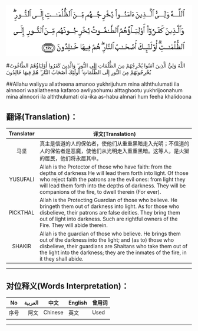 ![002:257](images/002_257.gif)

#اللَّهُ وَلِيُّ الَّذِينَ آمَنُوا يُخْرِجُهُمْ مِنَ الظُّلُمَاتِ إِلَى النُّورِ ۖ وَالَّذِينَ كَفَرُوا أَوْلِيَاؤُهُمُ الطَّاغُوتُ يُخْرِجُونَهُمْ مِنَ النُّورِ إِلَى الظُّلُمَاتِ ۗ أُولَٰئِكَ أَصْحَابُ النَّارِ ۖ هُمْ فِيهَا خَالِدُونَ 

##Allahu waliyyu allatheena amanoo yukhrijuhum mina alththulumati ila alnnoori waallatheena kafaroo awliyaohumu alttaghootu yukhrijoonahum mina alnnoori ila alththulumati ola-ika as-habu alnnari hum feeha khalidoona 

## 翻译(Translation)：

| Translator | 译文(Translation)                                            |
| :--------: | ------------------------------------------------------------ |
|    马坚    | 真主是信道的人的保佑者，使他们从重重黑暗走入光明；不信道的人的保佑者是恶魔，使他们从光明走入重重黑暗。这等人，是火狱的居民，他们将永居其中。 |
|  YUSUFALI  | Allah is the Protector of those who have faith: from the depths of darkness He will lead them forth into light. Of those who reject faith the patrons are the evil ones: from light they will lead them forth into the depths of darkness. They will be companions of the fire, to dwell therein (For ever). |
|  PICKTHAL  | Allah is the Protecting Guardian of those who believe. He bringeth them out of darkness into light. As for those who disbelieve, their patrons are false deities. They bring them out of light into darkness. Such are rightful owners of the Fire. They will abide therein. |
|   SHAKIR   | Allah is the guardian of those who believe. He brings them out of the darkness into the light; and (as to) those who disbelieve, their guardians are Shaitans who take them out of the light into the darkness; they are the inmates of the fire, in it they shall abide. |

---

## 对位释义(Words Interpretation)：

| No   | العربية | 中文    | English | 曾用词 |
| ---- | ------: | ------- | ------- | ------ |
| 序号 |    阿文 | Chinese | 英文    | Used   |
|      |         |         |         |        |

---

